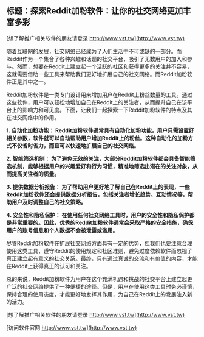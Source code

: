 ## **标题：探索Reddit加粉软件：让你的社交网络更加丰富多彩**

[想了解推广相关软件的朋友请登录 http://www.vst.tw](http://www.vst.tw)

随着互联网的发展，社交网络已经成为了人们生活中不可或缺的一部分。而Reddit作为一个集合了各种兴趣和话题的社交平台，吸引了无数用户的加入和参与。然而，想要在Reddit上建立起一个活跃的社区和获得更多的关注并不容易，这就需要借助一些工具来帮助我们更好地扩展自己的社交网络。而Reddit加粉软件正是其中之一。

Reddit加粉软件是一类专门设计用来增加用户在Reddit上粉丝数量的工具。通过这些软件，用户可以轻松地增加自己在Reddit上的关注者，从而提升自己在该平台上的影响力和可见度。下面，让我们一起探索一下Reddit加粉软件的特点及其在社交网络中的作用。

**1. 自动化加粉功能： Reddit加粉软件通常具有自动化加粉功能，用户只需设置好相关参数，软件就可以自动帮助用户增加Reddit上的粉丝。这种自动化的加粉方式不仅省时省力，而且可以快速地扩展自己的社交网络。**

**2. 智能筛选机制： 为了避免无效的关注，大部分Reddit加粉软件都会具备智能筛选机制，能够根据用户的兴趣爱好和行为习惯，精准地筛选出潜在的关注对象，从而提高关注者的质量。**

**3. 提供数据分析报告： 为了帮助用户更好地了解自己在Reddit上的表现，一些Reddit加粉软件还会提供数据分析报告，包括关注者增长趋势、互动情况等，帮助用户及时调整自己的社交策略。**

**4. 安全性和隐私保护： 在使用任何社交网络工具时，用户的安全性和隐私保护都是非常重要的。因此，优秀的Reddit加粉软件通常会采取严格的安全措施，确保用户的账号信息和个人数据不会被泄露或滥用。**

尽管Reddit加粉软件在扩展社交网络方面具有一定的优势，但我们也要注意合理使用这类工具，遵守Reddit的使用规定和社区准则，避免过度依赖软件而忽视了真正建立起有意义的社交关系。最终，只有通过真诚的交流和有价值的内容，才能在Reddit上获得真正的认可和关注。

总的来说，Reddit加粉软件为用户在这个充满机遇和挑战的社交平台上建立起更广泛的社交网络提供了一种便捷的途径。但是，用户在使用这类工具时务必谨慎，保持合理的使用态度，才能更好地发挥其作用，为自己在Reddit上的发展注入新的活力。

[想了解推广相关软件的朋友请登录 http://www.vst.tw](http://www.vst.tw)


[访问软件官网 http://www.vst.tw](http://www.vst.tw)
